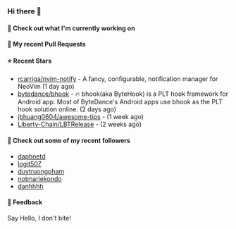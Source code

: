 ### Hi there 👋

#### 👷 Check out what I'm currently working on

#### 🔨 My recent Pull Requests


#### ⭐ Recent Stars

- [rcarriga/nvim-notify](https://github.com/rcarriga/nvim-notify) - A fancy, configurable, notification manager for NeoVim (1 day ago)
- [bytedance/bhook](https://github.com/bytedance/bhook) - 🔥 bhook(aka ByteHook) is a PLT hook framework for Android app. Most of ByteDance&#39;s Android apps use bhook as the PLT hook solution online. (2 days ago)
- [jbhuang0604/awesome-tips](https://github.com/jbhuang0604/awesome-tips) -  (1 week ago)
- [Liberty-Chain/LBTRelease](https://github.com/Liberty-Chain/LBTRelease) -  (2 weeks ago)

#### 👯 Check out some of my recent followers

- [daphnetd](https://github.com/daphnetd)
- [logit507](https://github.com/logit507)
- [duytruongpham](https://github.com/duytruongpham)
- [notmariekondo](https://github.com/notmariekondo)
- [danhhhh](https://github.com/danhhhh)

#### 💬 Feedback

Say Hello, I don't bite!
